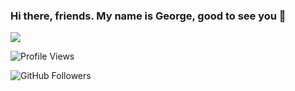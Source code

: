 ### Hi there, friends. My name is George, good to see you 👋

<img 
   src="https://github-readme-stats.vercel.app/api?username=GeorgeOfori&show_icons=true&theme=tokyonight" 
/>


![Profile Views](https://komarev.com/ghpvc/?username=GeorgeOfori)


![GitHub Followers](https://img.shields.io/github/followers/GeorgeOfori?style=social)


<!--
**GeorgeOfori/GeorgeOfori** is a ✨ _special_ ✨ repository because its `README.md` (this file) appears on your GitHub profile.

Here are some ideas to get you started:

- 🔭 I’m currently working on ...
- 🌱 I’m currently learning ...
- 👯 I’m looking to collaborate on ...
- 🤔 I’m looking for help with ...
- 💬 Ask me about ...
- 📫 How to reach me: ...
- 😄 Pronouns: ...
- ⚡ Fun fact: ...
-->
